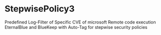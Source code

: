 # StepwisePolicy3
Predefined Log-Filter of Specific CVE of microsoft Remote code execution EternalBlue and BlueKeep with Auto-Tag for stepwise security policies
